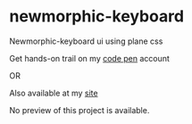 # newmorphic-keyboard

Newmorphic-keyboard ui using plane css

Get hands-on trail on my [code pen](https://codepen.io/bhargavkadali39/pen/WNEgKoe) account

OR

Also available at my [site]()

No preview of this project is available.
